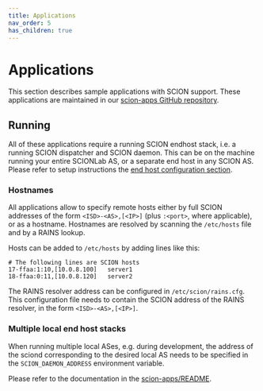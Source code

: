 ```yaml
---
title: Applications
nav_order: 5
has_children: true
---
```


# Applications

This section describes sample applications with SCION support. These applications are maintained in our [scion-apps GitHub repository](https://github.com/netsec-ethz/scion-apps).

## Running

All of these applications require a running SCION endhost stack, i.e. a running
SCION dispatcher and SCION daemon. This can be on the machine running your
entire SCIONLab AS, or a separate end host in any SCION AS. Please refer to
setup instructions the [end host configuration section](config/setup_endhost.html).

### Hostnames
All applications allow to specify remote hosts either by full SCION addresses
of the form `<ISD>-<AS>,[<IP>]` (plus `:<port>`, where applicable), or as a
hostname.
Hostnames are resolved by scanning the `/etc/hosts` file and by a RAINS lookup.

Hosts can be added to `/etc/hosts` by adding lines like this:

```
# The following lines are SCION hosts
17-ffaa:1:10,[10.0.8.100]	server1
18-ffaa:0:11,[10.0.8.120]	server2
```

The RAINS resolver address can be configured in `/etc/scion/rains.cfg`.
This configuration file needs to contain the SCION address of the RAINS
resolver, in the form `<ISD>-<AS>,[<IP>]`.

### Multiple local end host stacks

When running multiple local ASes, e.g. during development, the address of the
sciond corresponding to the desired local AS needs to be specified in the
`SCION_DAEMON_ADDRESS` environment variable.

Please refer to the documentation in the [scion-apps/README](https://github.com/netsec-ethz/scion-apps#running).

